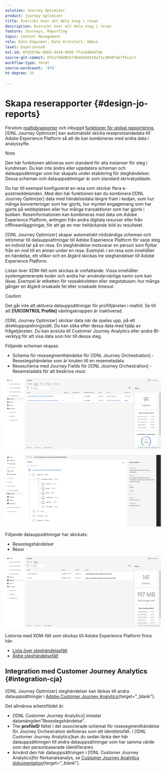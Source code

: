 ```yaml
---
solution: Journey Optimizer
product: journey optimizer
title: Översikt över att dela steg i resan
description: Översikt över att dela steg i resan
feature: Journeys, Reporting
topic: Content Management
role: Data Engineer, Data Architect, Admin
level: Experienced
exl-id: 07d25f8e-0065-4410-9895-ffa15d6447bb
source-git-commit: 07b1f9b885574bb6418310a71c3060fa67f6cac3
workflow-type: tm+mt
source-wordcount: '474'
ht-degree: 3%

---
```


# Skapa reserapporter {#design-jo-reports}

Förutom [realtidsrapporter](live-report.md) och inbyggd [funktioner för global rapportering](global-report.md), [!DNL Journey Optimizer] kan automatiskt skicka reseprestandadata till Adobe Experience Platform så att de kan kombineras med andra data i analyssyfte.

>[!NOTE]
>
>Den här funktionen aktiveras som standard för alla instanser för steg i kundresan. Du kan inte ändra eller uppdatera scheman och datauppsättningar som har skapats under etablering för steghändelser. Dessa scheman och datauppsättningar är som standard skrivskyddade.

Du har till exempel konfigurerat en resa som skickar flera e-postmeddelanden. Med den här funktionen kan du kombinera [!DNL Journey Optimizer] data med händelsedata längre fram i kedjan, som hur många konverteringar som har gjorts, hur mycket engagemang som har gjorts på webbplatsen eller hur många transaktioner som har gjorts i butiken. Reseinformationen kan kombineras med data om Adobe Experience Platform, antingen från andra digitala resurser eller från offlineanläggningar, för att ge en mer heltäckande bild av resultatet.

[!DNL Journey Optimizer] skapar automatiskt nödvändiga scheman och strömmar till datauppsättningar till Adobe Experience Platform för varje steg en individ tar på en resa. En steghändelse motsvarar en person som flyttar från en nod till en annan under en resa. Exempel: i en resa som innehåller en händelse, ett villkor och en åtgärd skickas tre steghändelser till Adobe Experience Platform.

Listan över XDM-fält som skickas är omfattande. Vissa innehåller systemgenererade koder och andra har användarvänliga namn som kan läsas. Exempel är etiketten för reseaktiviteten eller stegstatusen: hur många gånger en åtgärd orsakade fel eller orsakade timeout.

>[!CAUTION]
>
>Det går inte att aktivera datauppsättningar för profiltjänsten i realtid. Se till att **[!UICONTROL Profile]** växlingsknappen är inaktiverad.

[!DNL Journey Optimizer] skickar data när de spelas upp, på ett direktuppspelningssätt. Du kan söka efter dessa data med hjälp av frågetjänsten. Du kan ansluta till Customer Journey Analytics eller andra BI-verktyg för att visa data som hör till dessa steg.

Följande scheman skapas:

* Schema för resesegmenthändelse för [!DNL Journey Orchestration] - Resestegshändelse som är knuten till en resemetadata.
* Reseschema med Journey Fields för [!DNL Journey Orchestration] - Resemetadata för att beskriva resor.

![](assets/sharing1.png)

![](assets/sharing2.png)

Följande datauppsättningar har skickats:

* Resestegshändelser
* Resor

![](assets/sharing3.png)

Listorna med XDM-fält som skickas till Adobe Experience Platform finns här:

* [Lista över steghändelsefält](../reports/sharing-field-list.md)
* [Äldre steghändelsefält](../reports/sharing-legacy-fields.md)

## Integration med Customer Journey Analytics {#integration-cja}

[!DNL Journey Optimizer] steghändelser kan länkas till andra datauppsättningar i [Adobe Customer Journey Analytics](https://experienceleague.adobe.com/docs/analytics-platform/using/cja-overview/cja-overview.html){target="_blank"}.

Det allmänna arbetsflödet är:

* [!DNL Customer Journey Analytics] inmatar datamängden&quot;Resestegshändelse&quot;.
* The **profileID** fältet i det associerade schemat för resesegmenthändelse för Journey Orchestration definieras som ett identitetsfält. I [!DNL Customer Journey Analytics]kan du sedan länka den här datauppsättningen till andra datauppsättningar som har samma värde som den personbaserade identifieraren.
* Använd den här datauppsättningen i [!DNL Customer Journey Analytics]för flerkanalsanalys, se [Customer Journey Analytics dokumentation](https://experienceleague.adobe.com/docs/analytics-platform/using/cja-usecases/cross-channel.html){target="_blank"}.

